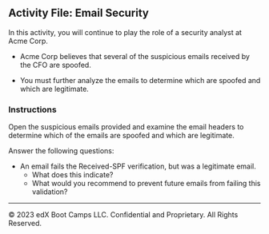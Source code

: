 ## Activity File: Email Security

In this activity, you will continue to play the role of a security analyst at Acme Corp.

- Acme Corp believes that several of the suspicious emails received by the CFO are spoofed.

- You must further analyze the emails to determine which are spoofed and which are legitimate.

### Instructions
   
Open the suspicious emails provided and examine the email headers to determine which of the emails are spoofed and which are legitimate. 
  
Answer the following questions:

- An email fails the Received-SPF verification, but was a legitimate email.
  - What does this indicate?
  - What would you recommend to prevent future emails from failing this validation?
---
© 2023 edX Boot Camps LLC. Confidential and Proprietary. All Rights Reserved.